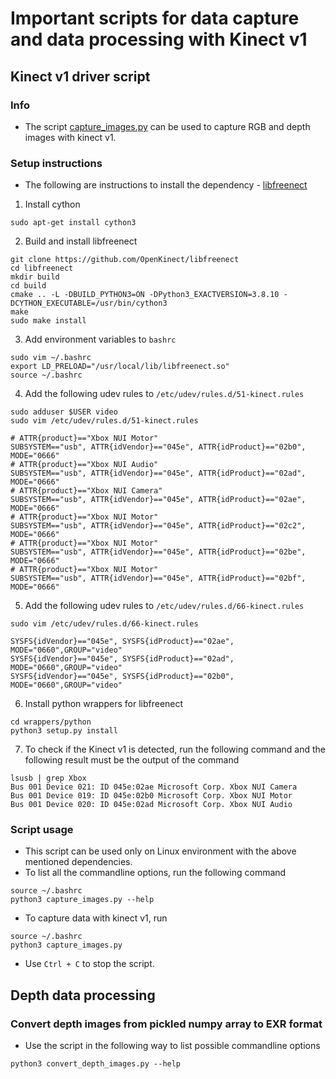 # Important scripts for data capture and data processing with Kinect v1

## Kinect v1 driver script

### Info
* The script [capture_images.py](capture_images.py) can be used to capture RGB and depth images with kinect v1.

### Setup instructions
* The following are instructions to install the dependency - [libfreenect](https://github.com/OpenKinect/libfreenect)
1. Install cython
```
sudo apt-get install cython3
```
2. Build and install libfreenect
```
git clone https://github.com/OpenKinect/libfreenect
cd libfreenect
mkdir build
cd build
cmake .. -L -DBUILD_PYTHON3=ON -DPython3_EXACTVERSION=3.8.10 -DCYTHON_EXECUTABLE=/usr/bin/cython3
make
sudo make install
```
3. Add environment variables to `bashrc`
```
sudo vim ~/.bashrc
export LD_PRELOAD="/usr/local/lib/libfreenect.so"
source ~/.bashrc
```
4. Add the following udev rules to `/etc/udev/rules.d/51-kinect.rules`
```
sudo adduser $USER video
sudo vim /etc/udev/rules.d/51-kinect.rules

# ATTR{product}=="Xbox NUI Motor"
SUBSYSTEM=="usb", ATTR{idVendor}=="045e", ATTR{idProduct}=="02b0", MODE="0666"
# ATTR{product}=="Xbox NUI Audio"
SUBSYSTEM=="usb", ATTR{idVendor}=="045e", ATTR{idProduct}=="02ad", MODE="0666"
# ATTR{product}=="Xbox NUI Camera"
SUBSYSTEM=="usb", ATTR{idVendor}=="045e", ATTR{idProduct}=="02ae", MODE="0666"
# ATTR{product}=="Xbox NUI Motor"
SUBSYSTEM=="usb", ATTR{idVendor}=="045e", ATTR{idProduct}=="02c2", MODE="0666"
# ATTR{product}=="Xbox NUI Motor"
SUBSYSTEM=="usb", ATTR{idVendor}=="045e", ATTR{idProduct}=="02be", MODE="0666"
# ATTR{product}=="Xbox NUI Motor"
SUBSYSTEM=="usb", ATTR{idVendor}=="045e", ATTR{idProduct}=="02bf", MODE="0666"
```
5. Add the following udev rules to `/etc/udev/rules.d/66-kinect.rules`
```
sudo vim /etc/udev/rules.d/66-kinect.rules

SYSFS{idVendor}=="045e", SYSFS{idProduct}=="02ae", MODE="0660",GROUP="video"
SYSFS{idVendor}=="045e", SYSFS{idProduct}=="02ad", MODE="0660",GROUP="video"
SYSFS{idVendor}=="045e", SYSFS{idProduct}=="02b0", MODE="0660",GROUP="video"
```
6. Install python wrappers for libfreenect
```
cd wrappers/python
python3 setup.py install
```
7. To check if the Kinect v1 is detected, run the following command and the following result must be the output of the command
```
lsusb | grep Xbox
Bus 001 Device 021: ID 045e:02ae Microsoft Corp. Xbox NUI Camera
Bus 001 Device 019: ID 045e:02b0 Microsoft Corp. Xbox NUI Motor
Bus 001 Device 020: ID 045e:02ad Microsoft Corp. Xbox NUI Audio
```

### Script usage
* This script can be used only on Linux environment with the above mentioned dependencies.
* To list all the commandline options, run the following command
```
source ~/.bashrc
python3 capture_images.py --help
```
* To capture data with kinect v1, run
```
source ~/.bashrc
python3 capture_images.py
```
* Use `Ctrl + C` to stop the script.

## Depth data processing

### Convert depth images from pickled numpy array to EXR format
* Use the script in the following way to list possible commandline options
```
python3 convert_depth_images.py --help
```
